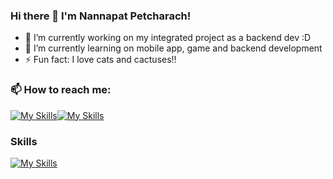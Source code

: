 ### Hi there 👋 I'm Nannapat Petcharach!

- 🔭 I’m currently working on my integrated project as a backend dev :D
- 🌱 I’m currently learning on mobile app, game and backend development
- ⚡ Fun fact: I love cats and cactuses!!

### 📫 How to reach me: 
[![My Skills](https://skillicons.dev/icons?i=instagram&perline=1)](https://www.instagram.com/nannapatx)[![My Skills](https://skillicons.dev/icons?i=facebook&perline=1)](https://www.facebook.com/Tonpor2545)
### Skills
[![My Skills](https://skillicons.dev/icons?i=javascript,java,html,css,cpp,linux,mysql&perline=10)](https://skillicons.dev)
